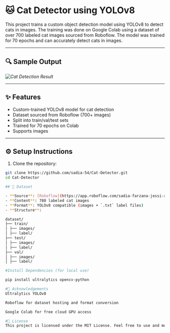 # 🐱 Cat Detector using YOLOv8

This project trains a custom object detection model using YOLOv8 to detect cats in images. The training was done on Google Colab using a dataset of over 700 labeled cat images sourced from Roboflow. The model was trained for 70 epochs and can accurately detect cats in images.

---

## 🔍 Sample Output

*![Cat Detection Result](runs/detect/predict/cat1(2).jpg)*

---

## ✨ Features

- Custom-trained YOLOv8 model for cat detection
- Dataset sourced from Roboflow (700+ images)
- Split into train/val/test sets
- Trained for 70 epochs on Colab
- Supports images

---

## ⚙️ Setup Instructions

1. Clone the repository:

```bash
git clone https://github.com/sadia-54/Cat-Detector.git
cd Cat-Detector

## 📁 Dataset

- **Source**: [Roboflow](https://app.roboflow.com/sadia-farzana-jessi-xya6i/cat-detect-4ure2-mvgfa/1/)
- **Content**: 780 labeled cat images
- **Format**: YOLOv8 compatible (images + `.txt` label files)
- **Structure**:

dataset/
├── train/
│ ├── images/
│ ├── label/
├── test/
│ ├── images/
│ ├── label/
├── val/
│ ├── images/
│ ├── label/

#Install Dependencies (for local use)

pip install ultralytics opencv-python

#🙏 Acknowledgements
Ultralytics YOLOv8

Roboflow for dataset hosting and format conversion

Google Colab for free cloud GPU access

#📄 License
This project is licensed under the MIT License. Feel free to use and modify it for your own purposes.


